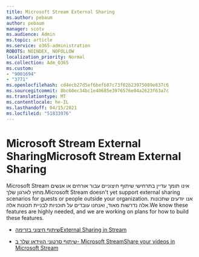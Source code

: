 ```yaml
---
title: Microsoft Stream External Sharing
ms.author: pebaum
author: pebaum
manager: scotv
ms.audience: Admin
ms.topic: article
ms.service: o365-administration
ROBOTS: NOINDEX, NOFOLLOW
localization_priority: Normal
ms.collection: Adm_O365
ms.custom:
- "9001694"
- "3771"
ms.openlocfilehash: cd4ecb27d5ef6befb87c73f02b23975089e837c6
ms.sourcegitcommit: 8bc60ec34bc1e40685e3976576e04a2623f63a7c
ms.translationtype: MT
ms.contentlocale: he-IL
ms.lasthandoff: 04/15/2021
ms.locfileid: "51833976"
---
```

# <a name="microsoft-stream-external-sharing"></a><span data-ttu-id="06162-102">Microsoft Stream External Sharing</span><span class="sxs-lookup"><span data-stu-id="06162-102">Microsoft Stream External Sharing</span></span>

<span data-ttu-id="06162-103">Microsoft Stream אינו תומך עדיין בתרחישי שיתוף חיצוניים עבור אורחים או אנשים מחוץ לארגון שלך.</span><span class="sxs-lookup"><span data-stu-id="06162-103">Microsoft Stream doesn't yet support external sharing scenarios for guests or people outside your organization.</span></span> <span data-ttu-id="06162-104">אנו יודעים שתכונות אלה נדרשות מאוד, ואנחנו עובדים על תוכניות לבניית תכונות אלה.</span><span class="sxs-lookup"><span data-stu-id="06162-104">We know these features are highly needed, and we are working on plans for how to build these features.</span></span>

- [<span data-ttu-id="06162-105">שיתוף חיצוני בזרימה</span><span class="sxs-lookup"><span data-stu-id="06162-105">External Sharing in Stream</span></span>](https://docs.microsoft.com/stream/portal-share-video#external-sharing)

- [<span data-ttu-id="06162-106">שיתוף סרטוני הווידאו שלך ב- Microsoft Stream</span><span class="sxs-lookup"><span data-stu-id="06162-106">Share your videos in Microsoft Stream</span></span>](https://docs.microsoft.com/stream/portal-share-video)
